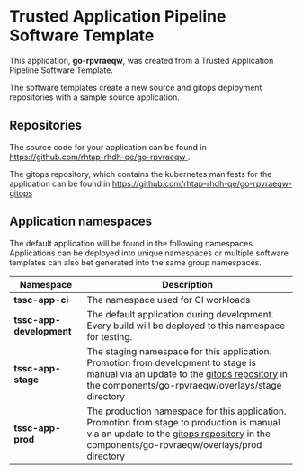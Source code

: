 # Trusted Application Pipeline Software Template

This application, **go-rpvraeqw**, was created from a Trusted Application Pipeline Software Template.

The software templates create a new source and gitops deployment repositories with a sample source application. 

## Repositories

The source code for your application can be found in [https://github.com/rhtap-rhdh-qe/go-rpvraeqw ](https://github.com/rhtap-rhdh-qe/go-rpvraeqw ).
 
The gitops repository, which contains the kubernetes manifests for the application can be found in 
[https://github.com/rhtap-rhdh-qe/go-rpvraeqw-gitops ](https://github.com/rhtap-rhdh-qe/go-rpvraeqw-gitops ) 

## Application namespaces 

The default application will be found in the following namespaces. Applications can be deployed into unique namespaces or multiple software templates can also bet generated into the same group namespaces.  

|  Namespace   |  Description   |  
| -------- | -------- |
| **tssc-app-ci** | The namespace used for CI workloads |
| **tssc-app-development** | The default application during development. Every build will be deployed to this namespace for testing. |
| **tssc-app-stage** | The staging namespace for this application. Promotion from development to stage is manual via an update to the [gitops repository](https://github.com/rhtap-rhdh-qe/go-rpvraeqw-gitops ) in the components/go-rpvraeqw/overlays/stage directory |
| **tssc-app-prod** | The production namespace for this application. Promotion from stage to production is manual via an update to the [gitops repository](https://github.com/rhtap-rhdh-qe/go-rpvraeqw-gitops ) in the components/go-rpvraeqw/overlays/prod directory |